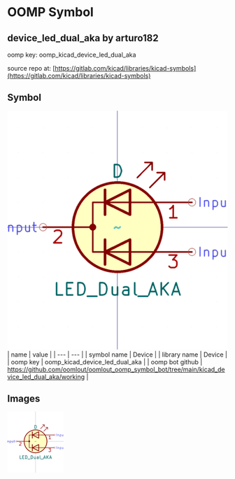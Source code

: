 # OOMP Symbol  
## device_led_dual_aka  by arturo182  
  
oomp key: oomp_kicad_device_led_dual_aka  
  
source repo at: [https://gitlab.com/kicad/libraries/kicad-symbols](https://gitlab.com/kicad/libraries/kicad-symbols)  
## Symbol  
  
[![working.png](working_600.png)](working.png)  
| name | value | 
| --- | --- | 
| symbol name | Device | 
| library name | Device | 
| oomp key | oomp_kicad_device_led_dual_aka | 
| oomp bot github | https://github.com/oomlout/oomlout_oomp_symbol_bot/tree/main/kicad_device_led_dual_aka/working | 
## Images  
  
[![working.png](working_140.png)](working.png)  
